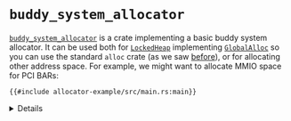 # `buddy_system_allocator`

[`buddy_system_allocator`][1] is a crate implementing a basic buddy system
allocator. It can be used both for [`LockedHeap`][2] implementing
[`GlobalAlloc`][3] so you can use the standard `alloc` crate (as we saw
[before][4]), or for allocating other address space. For example, we might want
to allocate MMIO space for PCI BARs:

<!-- mdbook-xgettext: skip -->

```rust,editable,compile_fail
{{#include allocator-example/src/main.rs:main}}
```

<details>

- PCI BARs always have alignment equal to their size.
- Run the example with `cargo run` under
  `src/bare-metal/useful-crates/allocator-example/`. (It won't run in the
  Playground because of the crate dependency.)

</details>

[1]: https://crates.io/crates/buddy_system_allocator
[2]: https://docs.rs/buddy_system_allocator/0.9.0/buddy_system_allocator/struct.LockedHeap.html
[3]: https://doc.rust-lang.org/core/alloc/trait.GlobalAlloc.html
[4]: ../alloc.md
